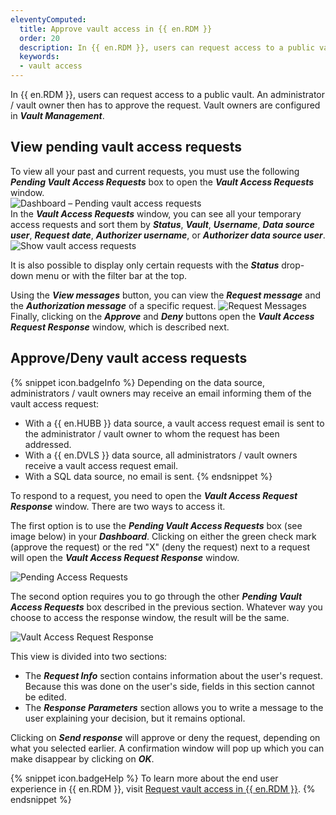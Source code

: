 ```yaml
---
eleventyComputed:
  title: Approve vault access in {{ en.RDM }}
  order: 20
  description: In {{ en.RDM }}, users can request access to a public vault. An administrator / vault owner then has to approve the request.
  keywords: 
  - vault access
---
```

In {{ en.RDM }}, users can request access to a public vault. An administrator / vault owner then has to approve the request. Vault owners are configured in ***Vault Management***.

## View pending vault access requests

To view all your past and current requests, you must use the following ***Pending Vault Access Requests*** box to open the ***Vault Access Requests*** window.  
![Dashboard – Pending vault access requests](https://webdevolutions.azureedge.net/docs/en/rdm/windows/RDMWin2157.png)  
In the ***Vault Access Requests*** window, you can see all your temporary access requests and sort them by ***Status***, ***Vault***, ***Username***, ***Data source user***, ***Request date***, ***Authorizer username***, or ***Authorizer data source user***.  
![Show vault access requests](https://webdevolutions.azureedge.net/docs/en/rdm/windows/RDMWin2158.png)  

It is also possible to display only certain requests with the ***Status*** drop-down menu or with the filter bar at the top.

Using the ***View messages*** button, you can view the ***Request message*** and the ***Authorization message*** of a specific request.
![Request Messages](https://webdevolutions.azureedge.net/docs/en/rdm/windows/RDMWin2076.png)  
Finally, clicking on the ***Approve*** and ***Deny*** buttons open the ***Vault Access Request Response*** window, which is described next.

## Approve/Deny vault access requests

{% snippet icon.badgeInfo %} 
Depending on the data source, administrators / vault owners may receive an email informing them of the vault access request:  
* With a {{ en.HUBB }} data source, a vault access request email is sent to the administrator / vault owner to whom the request has been addressed.
* With a {{ en.DVLS }} data source, all administrators / vault owners receive a vault access request email.
* With a SQL data source, no email is sent.
{% endsnippet %}

To respond to a request, you need to open the ***Vault Access Request Response*** window. There are two ways to access it.

The first option is to use the ***Pending Vault Access Requests*** box (see image below) in your ***Dashboard***. Clicking on either the green check mark (approve the request) or the red "X" (deny the request) next to a request will open the ***Vault Access Request Response*** window.

![Pending Access Requests](https://webdevolutions.azureedge.net/docs/en/rdm/windows/RDMWin2159.png)

The second option requires you to go through the other ***Pending Vault Access Requests*** box described in the previous section. Whatever way you choose to access the response window, the result will be the same.

![Vault Access Request Response](https://webdevolutions.azureedge.net/docs/en/rdm/windows/RDMWin2160.png)

This view is divided into two sections:

* The ***Request Info*** section contains information about the user's request. Because this was done on the user's side, fields in this section cannot be edited.
* The ***Response Parameters*** section allows you to write a message to the user explaining your decision, but it remains optional.  

Clicking on ***Send response*** will approve or deny the request, depending on what you selected earlier. A confirmation window will pop up which you can make disappear by clicking on ***OK***.

{% snippet icon.badgeHelp %} 
To learn more about the end user experience in {{ en.RDM }}, visit [Request vault access in {{ en.RDM }}](/rdm/windows/user-interface/content-area/vault-access-rdm/request-vault-access).
{% endsnippet %}

